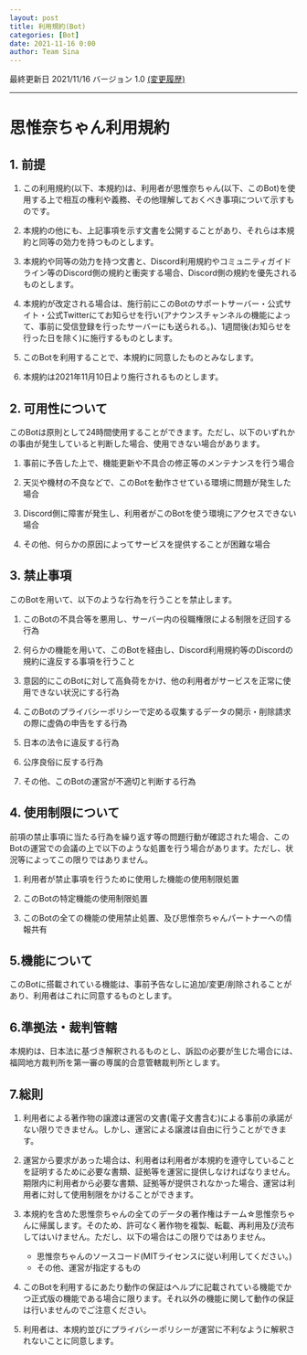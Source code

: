 ```yaml
---
layout: post
title: 利用規約(Bot)
categories: [Bot]
date: 2021-11-16 0:00
author: Team Sina
---
```


最終更新日 2021/11/16 バージョン 1.0 [(変更履歴)](https://github.com/SinaKitagami/sinakitagami.github.io/commits/master/terms-of-service.md)

---
# 思惟奈ちゃん利用規約

## 1. 前提

1. この利用規約(以下、本規約)は、利用者が思惟奈ちゃん(以下、このBot)を使用する上で相互の権利や義務、その他理解しておくべき事項について示すものです。

2. 本規約の他にも、上記事項を示す文書を公開することがあり、それらは本規約と同等の効力を持つものとします。

3. 本規約や同等の効力を持つ文書と、Discord利用規約やコミュニティガイドライン等のDiscord側の規約と衝突する場合、Discord側の規約を優先されるものとします。

4. 本規約が改定される場合は、施行前にこのBotのサポートサーバー・公式サイト・公式Twitterにてお知らせを行い(アナウンスチャンネルの機能によって、事前に受信登録を行ったサーバーにも送られる。)、1週間後(お知らせを行った日を除く)に施行するものとします。

5. このBotを利用することで、本規約に同意したものとみなします。

6. 本規約は2021年11月10日より施行されるものとします。

## 2. 可用性について

このBotは原則として24時間使用することができます。ただし、以下のいずれかの事由が発生していると判断した場合、使用できない場合があります。

1. 事前に予告した上で、機能更新や不具合の修正等のメンテナンスを行う場合

2. 天災や機材の不良などで、このBotを動作させている環境に問題が発生した場合

3. Discord側に障害が発生し、利用者がこのBotを使う環境にアクセスできない場合

4. その他、何らかの原因によってサービスを提供することが困難な場合

## 3. 禁止事項

このBotを用いて、以下のような行為を行うことを禁止します。

1. このBotの不具合等を悪用し、サーバー内の役職権限による制限を迂回する行為

2. 何らかの機能を用いて、このBotを経由し、Discord利用規約等のDiscordの規約に違反する事項を行うこと

3. 意図的にこのBotに対して高負荷をかけ、他の利用者がサービスを正常に使用できない状況にする行為

4. このBotのプライバシーポリシーで定める収集するデータの開示・削除請求の際に虚偽の申告をする行為

5. 日本の法令に違反する行為

6. 公序良俗に反する行為

7. その他、このBotの運営が不適切と判断する行為

## 4. 使用制限について

前項の禁止事項に当たる行為を繰り返す等の問題行動が確認された場合、このBotの運営での会議の上で以下のような処置を行う場合があります。ただし、状況等によってこの限りではありません。

1. 利用者が禁止事項を行うために使用した機能の使用制限処置

2. このBotの特定機能の使用制限処置

3. このBotの全ての機能の使用禁止処置、及び思惟奈ちゃんパートナーへの情報共有

## 5.機能について

このBotに搭載されている機能は、事前予告なしに追加/変更/削除されることがあり、利用者はこれに同意するものとします。

## 6.準拠法・裁判管轄

本規約は、日本法に基づき解釈されるものとし、訴訟の必要が生じた場合には、福岡地方裁判所を第一審の専属的合意管轄裁判所とします。

## 7.総則

1. 利用者による著作物の譲渡は運営の文書(電子文書含む)による事前の承諾がない限りできません。しかし、運営による譲渡は自由に行うことができます。

2. 運営から要求があった場合は、利用者は利用者が本規約を遵守していることを証明するために必要な書類、証拠等を運営に提供しなければなりません。期限内に利用者から必要な書類、証拠等が提供されなかった場合、運営は利用者に対して使用制限をかけることができます。

3. 本規約を含めた思惟奈ちゃんの全てのデータの著作権はチーム☆思惟奈ちゃんに帰属します。そのため、許可なく著作物を複製、転載、再利用及び流布してはいけません。ただし、以下の場合はこの限りではありません。

   - 思惟奈ちゃんのソースコード(MITライセンスに従い利用してください。)
   - その他、運営が指定するもの

4. このBotを利用するにあたり動作の保証はヘルプに記載されている機能でかつ正式版の機能である場合に限ります。それ以外の機能に関して動作の保証は行いませんのでご注意ください。

5. 利用者は、本規約並びにプライバシーポリシーが運営に不利なように解釈されないことに同意します。